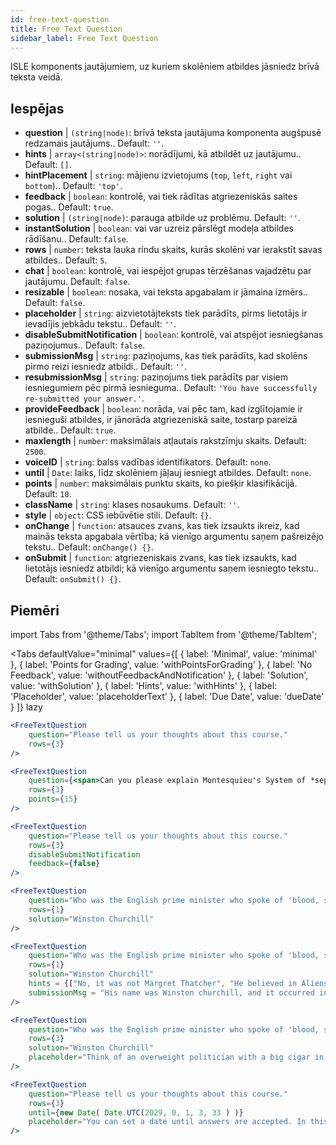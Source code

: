 ```yaml
---
id: free-text-question 
title: Free Text Question
sidebar_label: Free Text Question
---
```


ISLE komponents jautājumiem, uz kuriem skolēniem atbildes jāsniedz brīvā teksta veidā.

## Iespējas

* __question__ | `(string|node)`: brīvā teksta jautājuma komponenta augšpusē redzamais jautājums.. Default: `''`.
* __hints__ | `array<(string|node)>`: norādījumi, kā atbildēt uz jautājumu.. Default: `[]`.
* __hintPlacement__ | `string`: mājienu izvietojums (`top`, `left`, `right` vai `bottom`).. Default: `'top'`.
* __feedback__ | `boolean`: kontrolē, vai tiek rādītas atgriezeniskās saites pogas.. Default: `true`.
* __solution__ | `(string|node)`: parauga atbilde uz problēmu. Default: `''`.
* __instantSolution__ | `boolean`: vai var uzreiz pārslēgt modeļa atbildes rādīšanu.. Default: `false`.
* __rows__ | `number`: teksta lauka rindu skaits, kurās skolēni var ierakstīt savas atbildes.. Default: `5`.
* __chat__ | `boolean`: kontrolē, vai iespējot grupas tērzēšanas vajadzētu par jautājumu. Default: `false`.
* __resizable__ | `boolean`: nosaka, vai teksta apgabalam ir jāmaina izmērs.. Default: `false`.
* __placeholder__ | `string`: aizvietotājteksts tiek parādīts, pirms lietotājs ir ievadījis jebkādu tekstu.. Default: `''`.
* __disableSubmitNotification__ | `boolean`: kontrolē, vai atspējot iesniegšanas paziņojumus.. Default: `false`.
* __submissionMsg__ | `string`: paziņojums, kas tiek parādīts, kad skolēns pirmo reizi iesniedz atbildi.. Default: `''`.
* __resubmissionMsg__ | `string`: paziņojums tiek parādīts par visiem iesniegumiem pēc pirmā iesnieguma.. Default: `'You have successfully re-submitted your answer.'`.
* __provideFeedback__ | `boolean`: norāda, vai pēc tam, kad izglītojamie ir iesnieguši atbildes, ir jānorāda atgriezeniskā saite, tostarp pareizā atbilde.. Default: `true`.
* __maxlength__ | `number`: maksimālais atļautais rakstzīmju skaits. Default: `2500`.
* __voiceID__ | `string`: balss vadības identifikators. Default: `none`.
* __until__ | `Date`: laiks, līdz skolēniem jāļauj iesniegt atbildes. Default: `none`.
* __points__ | `number`: maksimālais punktu skaits, ko piešķir klasifikācijā. Default: `10`.
* __className__ | `string`: klases nosaukums. Default: `''`.
* __style__ | `object`: CSS iebūvētie stili. Default: `{}`.
* __onChange__ | `function`: atsauces zvans, kas tiek izsaukts ikreiz, kad mainās teksta apgabala vērtība; kā vienīgo argumentu saņem pašreizējo tekstu.. Default: `onChange() {}`.
* __onSubmit__ | `function`: atgriezeniskais zvans, kas tiek izsaukts, kad lietotājs iesniedz atbildi; kā vienīgo argumentu saņem iesniegto tekstu.. Default: `onSubmit() {}`.


## Piemēri

import Tabs from '@theme/Tabs';
import TabItem from '@theme/TabItem';

<Tabs
    defaultValue="minimal"
    values={[
        { label: 'Minimal', value: 'minimal' },
        { label: 'Points for Grading', value: 'withPointsForGrading' },
        { label: 'No Feedback', value: 'withoutFeedbackAndNotification' },
        { label: 'Solution', value: 'withSolution' },
        { label: 'Hints', value: 'withHints' },
        { label: 'Placeholder', value: 'placeholderText' },
        { label: 'Due Date', value: 'dueDate' }
    ]}
    lazy
>

<TabItem value="minimal" >

```jsx live
<FreeTextQuestion 
    question="Please tell us your thoughts about this course." 
    rows={3} 
/>
```
</TabItem>

<TabItem value="withPointsForGrading" >

```jsx live
<FreeTextQuestion 
    question={<span>Can you please explain Montesquieu's System of *separation of powers*?</span>} 
    rows={3} 
    points={15}
/>
```

</TabItem>

<TabItem value="withoutFeedbackAndNotification" >

```jsx live
<FreeTextQuestion 
    question="Please tell us your thoughts about this course." 
    rows={3}
    disableSubmitNotification 
    feedback={false}
/>
```

</TabItem>

<TabItem value="withSolution" > 

```jsx live
<FreeTextQuestion 
    question="Who was the English prime minister who spoke of 'blood, sweat and tears'?" 
    rows={1} 
    solution="Winston Churchill" 
/>
```

</TabItem>

<TabItem value="withHints" >

```jsx live
<FreeTextQuestion 
    question="Who was the English prime minister who spoke of 'blood, sweat and tears'?" 
    rows={1} 
    solution="Winston Churchill" 
    hints = {["No, it was not Margret Thatcher", "He believed in Aliens by the way", "His first name was Winston - like the guy in 1984"]}
    submissionMsg = "His name was Winston churchill, and it occurred in a speech given by him to the House of Commons of the Parliament of the United Kingdom on 13 May 1940. The speech is sometimes known by that name"
/>
```

</TabItem>

<TabItem value="placeholderText" >

```jsx live
<FreeTextQuestion 
    question="Who was the English prime minister who spoke of 'blood, sweat and tears'?" 
    rows={3} 
    solution="Winston Churchill" 
    placeholder="Think of an overweight politician with a big cigar in his mouth."
/>
```

</TabItem>

<TabItem value="dueDate" >

```jsx live
<FreeTextQuestion 
    question="Please tell us your thoughts about this course." 
    rows={3} 
    until={new Date( Date.UTC(2029, 0, 1, 3, 33 ) )}
    placeholder="You can set a date until answers are accepted. In this case it is 2020, 1st of January, 3:30 am UTC time."
/>
```

</TabItem>

</Tabs>
